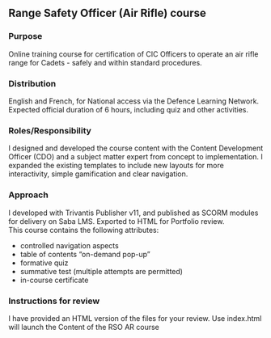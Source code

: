 ## Range Safety Officer (Air Rifle) course

### Purpose 
Online training course for certification of CIC Officers to operate an air rifle range for Cadets - safely and within standard procedures.

### Distribution
English and French, for National access via the Defence Learning Network.  Expected official duration of 6 hours, including quiz and other activities.

### Roles/Responsibility
I designed and developed the course content with the Content Development Officer (CDO) and a subject matter expert from concept to implementation. I expanded the existing templates to include new layouts for more interactivity, simple gamification and clear navigation.

### Approach
I developed with Trivantis Publisher v11, and published as SCORM modules for delivery on Saba LMS.  Exported to HTML for Portfolio review.  
This course contains the following attributes:
- controlled navigation aspects
- table of contents “on-demand pop-up”
- formative quiz
- summative test (multiple attempts are permitted)
- in-course certificate

### Instructions for review
I have provided an HTML version of the files for your review.  Use index.html will launch the Content of the RSO AR course
